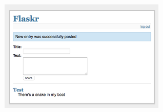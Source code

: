 ![alt text](https://github.com/robertnowell/flask/blob/master/Screen%20Shot%202017-10-17%20at%205.03.32%20PM.png)

